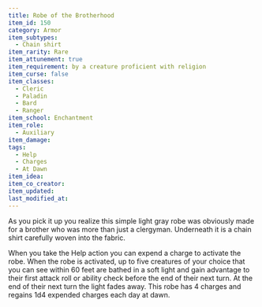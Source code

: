 ```yaml
---
title: Robe of the Brotherhood
item_id: 150
category: Armor
item_subtypes:
  - Chain shirt
item_rarity: Rare
item_attunement: true
item_requirement: by a creature proficient with religion
item_curse: false
item_classes:
  - Cleric
  - Paladin
  - Bard
  - Ranger
item_school: Enchantment
item_role:
  - Auxiliary
item_damage:
tags:
  - Help
  - Charges
  - At Dawn
item_idea:
item_co_creator:
item_updated:
last_modified_at:
---
```


As you pick it up you realize this simple light gray robe was obviously made for a brother who was more than just a clergyman. Underneath it is a chain shirt carefully woven into the fabric.

When you take the Help action you can expend a charge to activate the robe. When the robe is activated, up to five creatures of your choice that you can see within 60 feet are bathed in a soft light and gain advantage to their first attack roll or ability check before the end of their next turn. At the end of their next turn the light fades away.
This robe has 4 charges and regains 1d4 expended charges each day at dawn.
